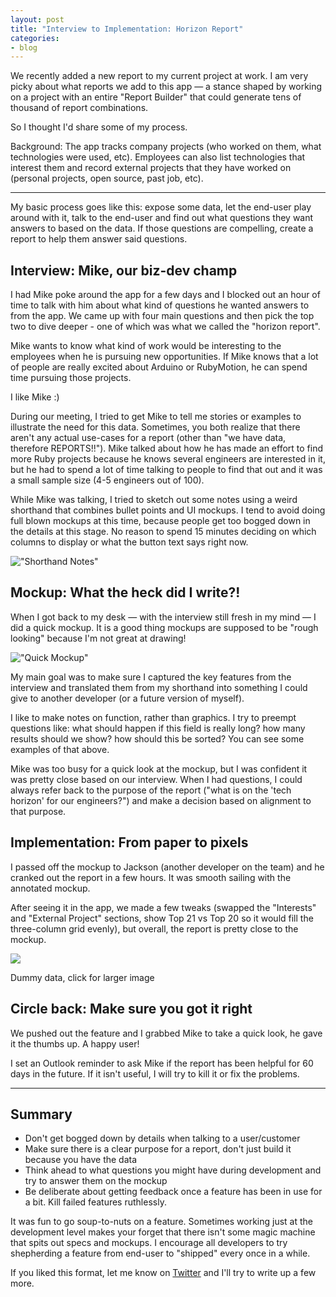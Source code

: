 ```yaml
---
layout: post
title: "Interview to Implementation: Horizon Report"
categories:
- blog
---
```


We recently added a new report to my current project at work. I am very
picky about what reports we add to this app &mdash; a stance shaped by
working on a project with an entire "Report Builder" that could generate
tens of thousand of report combinations.

So I thought I'd share some of my process.

Background: The app tracks company projects (who worked on them, what
technologies were used, etc). Employees can also list technologies that
interest them and record external projects that they have worked on
(personal projects, open source, past job, etc).

---

My basic process goes like this: expose some data, let the end-user
play around with it, talk to the end-user and find out what questions
they want answers to based on the data. If those questions are compelling,
create a report to help them answer said questions.

## Interview: Mike, our biz-dev champ

I had Mike poke around the app for a few days and I blocked out an hour 
of time to talk with him about what kind of questions he wanted answers
to from the app. We came up with four main questions and then pick the
top two to dive deeper - one of which was what we called the "horizon
report".

Mike wants to know what kind of work would be interesting to the employees
when he is pursuing new opportunities. If Mike knows that a lot of people
are really excited about Arduino or RubyMotion, he can spend time pursuing
those projects. 

I like Mike :)

During our meeting, I tried to get Mike to tell me stories or examples
to illustrate the need for this data. Sometimes, you both realize that
there aren't any actual use-cases for a report (other than "we have
data, therefore REPORTS!!"). Mike talked about how he has made an effort
to find more Ruby projects because he knows several engineers are
interested in it, but he had to spend a lot of time talking to people
to find that out and it was a small sample size (4-5 engineers out of 100).

While Mike was talking, I tried to sketch out some notes using a weird
shorthand that combines bullet points and UI mockups. I tend to avoid
doing full blown mockups at this time, because people get too bogged down
in the details at this stage. No reason to spend 15 minutes deciding on
which columns to display or what the button text says right now.

!["Shorthand Notes"]({{site.url}}/static/chops-horizon-notes-big.png)


## Mockup: What the heck did I write?!

When I got back to my desk &mdash; with the interview still fresh in my 
mind &mdash; I did a quick mockup. It is a good thing mockups are supposed
to be "rough looking" because I'm not great at drawing!

!["Quick Mockup"]({{site.url}}/static/chops-horizon-mockup.png)

My main goal was to make sure I captured the key features from the
interview and translated them from my shorthand into something I could
give to another developer (or a future version of myself).

I like to make notes on function, rather than graphics. I try to preempt
questions like: what should happen if this field is really long? how many 
results should we show? how should this be sorted? You can see some examples
of that above.

Mike was too busy for a quick look at the mockup, but I was confident it
was pretty close based on our interview. When I had questions, I could
always refer back to the purpose of the report ("what is on the 'tech
horizon' for our engineers?") and make a decision based on alignment to that
purpose.

## Implementation: From paper to pixels

I passed off the mockup to Jackson (another developer on the team) and he
cranked out the report in a few hours. It was smooth sailing with the
annotated mockup.

After seeing it in the app, we made a few tweaks (swapped the "Interests"
and "External Project" sections, show Top 21 vs Top 20 so it would fill the
three-column grid evenly), but overall, the report is pretty close to the
mockup.

[![]({{site.url}}/static/chops-horizon-pixels-thumb.png)]({{site.url}}/static/chops-horizon-pixels.png) 

<div class="caption">Dummy data, click for larger image</div>

## Circle back: Make sure you got it right

We pushed out the feature and I grabbed Mike to take a quick look, he gave
it the thumbs up. A happy user! 

I set an Outlook reminder to ask Mike if the
report has been helpful for 60 days in the future. If it isn't useful, I will
try to kill it or fix the problems.

---

## Summary

* Don't get bogged down by details when talking to a user/customer
* Make sure there is a clear purpose for a report, don't just build it
because you have the data
* Think ahead to what questions you might have during development and
try to answer them on the mockup
* Be deliberate about getting feedback once a feature has been in use for
a bit. Kill failed features ruthlessly.

It was fun to go soup-to-nuts on a feature. Sometimes working just at the
development level makes your forget that there isn't some magic machine that
spits out specs and mockups. I encourage all developers to 
try shepherding a feature from end-user to "shipped" every once in a while.

If you liked this format, let me know on [Twitter][tw] and I'll try to 
write up a few more.

[tw]: https://twitter.com/_swanson
